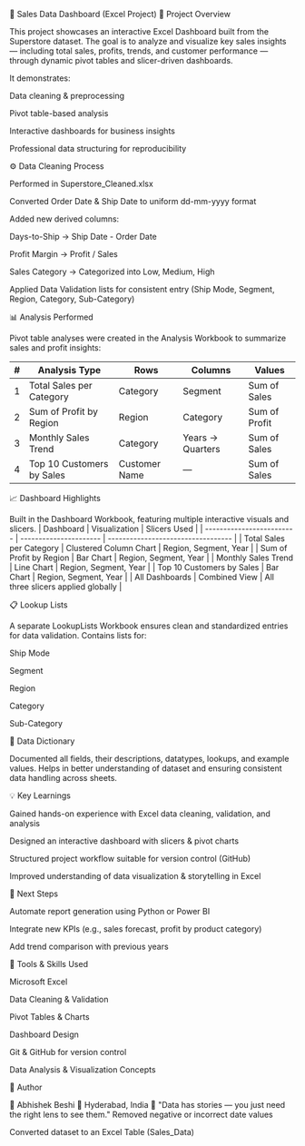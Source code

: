 🧾 Sales Data Dashboard (Excel Project)
📘 Project Overview

This project showcases an interactive Excel Dashboard built from the Superstore dataset.
The goal is to analyze and visualize key sales insights — including total sales, profits, trends, and customer performance — through dynamic pivot tables and slicer-driven dashboards.

It demonstrates:

Data cleaning & preprocessing

Pivot table-based analysis

Interactive dashboards for business insights

Professional data structuring for reproducibility

⚙️ Data Cleaning Process

Performed in Superstore_Cleaned.xlsx

Converted Order Date & Ship Date to uniform dd-mm-yyyy format

Added new derived columns:

Days-to-Ship → Ship Date - Order Date

Profit Margin → Profit / Sales

Sales Category → Categorized into Low, Medium, High

Applied Data Validation lists for consistent entry (Ship Mode, Segment, Region, Category, Sub-Category)

📊 Analysis Performed

Pivot table analyses were created in the Analysis Workbook to summarize sales and profit insights:

| # | Analysis Type             | Rows          | Columns          | Values        |
| - | ------------------------- | ------------- | ---------------- | ------------- |
| 1 | Total Sales per Category  | Category      | Segment          | Sum of Sales  |
| 2 | Sum of Profit by Region   | Region        | Category         | Sum of Profit |
| 3 | Monthly Sales Trend       | Category      | Years → Quarters | Sum of Sales  |
| 4 | Top 10 Customers by Sales | Customer Name | —                | Sum of Sales  |

📈 Dashboard Highlights

Built in the Dashboard Workbook, featuring multiple interactive visuals and slicers.
| Dashboard                 | Visualization          | Slicers Used                       |
| ------------------------- | ---------------------- | ---------------------------------- |
| Total Sales per Category  | Clustered Column Chart | Region, Segment, Year              |
| Sum of Profit by Region   | Bar Chart              | Region, Segment, Year              |
| Monthly Sales Trend       | Line Chart             | Region, Segment, Year              |
| Top 10 Customers by Sales | Bar Chart              | Region, Segment, Year              |
| All Dashboards            | Combined View          | All three slicers applied globally |

📋 Lookup Lists

A separate LookupLists Workbook ensures clean and standardized entries for data validation.
Contains lists for:

Ship Mode

Segment

Region

Category

Sub-Category

📖 Data Dictionary

Documented all fields, their descriptions, datatypes, lookups, and example values.
Helps in better understanding of dataset and ensuring consistent data handling across sheets.

💡 Key Learnings

Gained hands-on experience with Excel data cleaning, validation, and analysis

Designed an interactive dashboard with slicers & pivot charts

Structured project workflow suitable for version control (GitHub)

Improved understanding of data visualization & storytelling in Excel

🚀 Next Steps

Automate report generation using Python or Power BI

Integrate new KPIs (e.g., sales forecast, profit by product category)

Add trend comparison with previous years

🧠 Tools & Skills Used

Microsoft Excel

Data Cleaning & Validation

Pivot Tables & Charts

Dashboard Design

Git & GitHub for version control

Data Analysis & Visualization Concepts

🏁 Author

👤 Abhishek Beshi
📍 Hyderabad, India
💬 "Data has stories — you just need the right lens to see them."
Removed negative or incorrect date values

Converted dataset to an Excel Table (Sales_Data)
